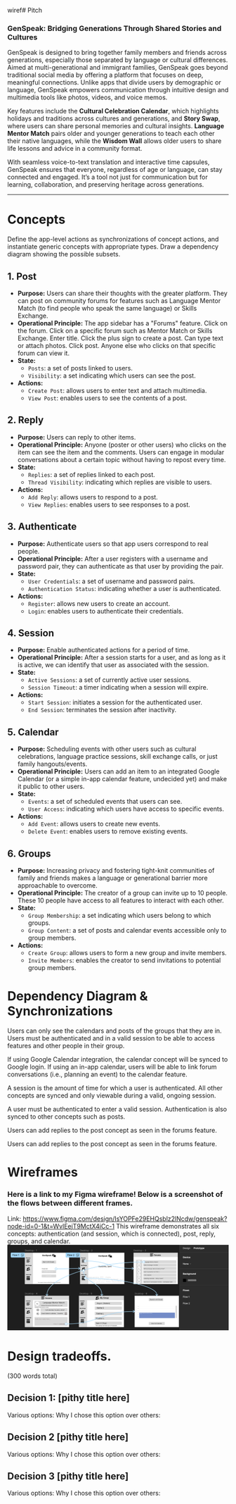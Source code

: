wiref# Pitch
### GenSpeak: Bridging Generations Through Shared Stories and Cultures

GenSpeak is designed to bring together family members and friends across generations, especially those separated by language or cultural differences. Aimed at multi-generational and immigrant families, GenSpeak goes beyond traditional social media by offering a platform that focuses on deep, meaningful connections. Unlike apps that divide users by demographic or language, GenSpeak empowers communication through intuitive design and multimedia tools like photos, videos, and voice memos.

Key features include the **Cultural Celebration Calendar**, which highlights holidays and traditions across cultures and generations, and **Story Swap**, where users can share personal memories and cultural insights. **Language Mentor Match** pairs older and younger generations to teach each other their native languages, while the **Wisdom Wall** allows older users to share life lessons and advice in a community format.

With seamless voice-to-text translation and interactive time capsules, GenSpeak ensures that everyone, regardless of age or language, can stay connected and engaged. It’s a tool not just for communication but for learning, collaboration, and preserving heritage across generations.

---

# Concepts

Define the app-level actions as synchronizations of concept actions, and instantiate generic concepts with appropriate types. Draw a dependency diagram showing the possible subsets.

## 1. Post
- **Purpose:** Users can share their thoughts with the greater platform. They can post on community forums for features such as Language Mentor Match (to find people who speak the same language) or Skills Exchange.
- **Operational Principle:** The app sidebar has a "Forums" feature. Click on the forum. Click on a specific forum such as Mentor Match or Skills Exchange. Enter title. Click the plus sign to create a post. Can type text or attach photos. Click post. Anyone else who clicks on that specific forum can view it.
- **State:**
  - `Posts`: a set of posts linked to users.
  - `Visibility`: a set indicating which users can see the post.
- **Actions:**
  - `Create Post`: allows users to enter text and attach multimedia.
  - `View Post`: enables users to see the contents of a post.

## 2. Reply
- **Purpose:** Users can reply to other items.
- **Operational Principle:** Anyone (poster or other users) who clicks on the item can see the item and the comments. Users can engage in modular conversations about a certain topic without having to repost every time.
- **State:**
  - `Replies`: a set of replies linked to each post.
  - `Thread Visibility`: indicating which replies are visible to users.
- **Actions:**
  - `Add Reply`: allows users to respond to a post.
  - `View Replies`: enables users to see responses to a post.

## 3. Authenticate
- **Purpose:** Authenticate users so that app users correspond to real people.
- **Operational Principle:** After a user registers with a username and password pair, they can authenticate as that user by providing the pair.
- **State:**
  - `User Credentials`: a set of username and password pairs.
  - `Authentication Status`: indicating whether a user is authenticated.
- **Actions:**
  - `Register`: allows new users to create an account.
  - `Login`: enables users to authenticate their credentials.

## 4. Session
- **Purpose:** Enable authenticated actions for a period of time.
- **Operational Principle:** After a session starts for a user, and as long as it is active, we can identify that user as associated with the session.
- **State:**
  - `Active Sessions`: a set of currently active user sessions.
  - `Session Timeout`: a timer indicating when a session will expire.
- **Actions:**
  - `Start Session`: initiates a session for the authenticated user.
  - `End Session`: terminates the session after inactivity.

## 5. Calendar
- **Purpose:** Scheduling events with other users such as cultural celebrations, language practice sessions, skill exchange calls, or just family hangouts/events.
- **Operational Principle:** Users can add an item to an integrated Google Calendar (or a simple in-app calendar feature, undecided yet) and make it public to other users.
- **State:**
  - `Events`: a set of scheduled events that users can see.
  - `User Access`: indicating which users have access to specific events.
- **Actions:**
  - `Add Event`: allows users to create new events.
  - `Delete Event`: enables users to remove existing events.

## 6. Groups
- **Purpose:** Increasing privacy and fostering tight-knit communities of family and friends makes a language or generational barrier more approachable to overcome.
- **Operational Principle:** The creator of a group can invite up to 10 people. These 10 people have access to all features to interact with each other.
- **State:**
  - `Group Membership`: a set indicating which users belong to which groups.
  - `Group Content`: a set of posts and calendar events accessible only to group members.
- **Actions:**
  - `Create Group`: allows users to form a new group and invite members.
  - `Invite Members`: enables the creator to send invitations to potential group members.

# Dependency Diagram & Synchronizations

Users can only see the calendars and posts of the groups that they are in. Users must be authenticated and in a valid session to be able to access features and other people in their group.

If using Google Calendar integration, the calendar concept will be synced to Google login. If using an in-app calendar, users will be able to link forum conversations (i.e., planning an event) to the calendar feature.

A session is the amount of time for which a user is authenticated. All other concepts are synced and only viewable during a valid, ongoing session.

 A user must be authenticated to enter a valid session. Authentication is also synced to other concepts such as posts.

 Users can add replies to the post concept as seen in the forums feature.

Users can add replies to the post concept as seen in the forums feature.

# Wireframes
### Here is a link to my Figma wireframe! Below is a screenshot of the flows between different frames.
Link: https://www.figma.com/design/IsYOPFe29EHQsblz2lNcdw/genspeak?node-id=0-1&t=WvlEejT9MctX4iCc-1
This wireframe demonstrates all six concepts: authentication (and session, which is connected), post, reply, groups, and calendar.
![wireframe.png](wireframe.png)



# Design tradeoffs.
(300 words total)
## Decision 1: [pithy title here]
Various options:
Why I chose this option over others:
## Decision 2 [pithy title here]
Various options:
Why I chose this option over others:
## Decision 3 [pithy title here]
Various options:
Why I chose this option over others:
